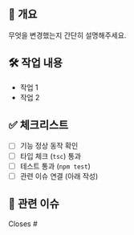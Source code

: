 ## 📌 개요
무엇을 변경했는지 간단히 설명해주세요.

## 🛠 작업 내용
- 작업 1
- 작업 2

## ✅ 체크리스트
- [ ] 기능 정상 동작 확인
- [ ] 타입 체크 (`tsc`) 통과
- [ ] 테스트 통과 (`npm test`)
- [ ] 관련 이슈 연결 (아래 작성)

## 🔗 관련 이슈
Closes #
